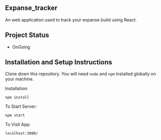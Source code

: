 ## Expanse_tracker

An web application used to track your expanse build using React.

## Project Status

- OnGoing


## Installation and Setup Instructions


Clone down this repository. You will need `node` and `npm` installed globally on your machine.  

Installation:

`npm install`  

To Start Server:

`npm start`  

To Visit App:

`localhost:3000/`  

